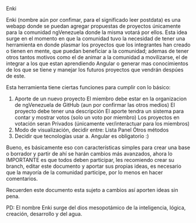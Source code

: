 Enki

Enki (nombre aún por confimar, para el significado leer postdata) es una webapp donde se puedan agregar propuestas de proyectos únicamente para la comunidad ngVenezuela donde la misma votará por ellos. Esta idea surge en el momento en que la comunidad tuvo la necesidad de tener una herramienta en donde plasmar los proyectos que los integrantes han creado o tienen en mente, que puedan beneficiar a la comunidad; ademas de tener otros tantos motivos como el de animar a la comunidad a movilizarse, el de integrar a los que estan aprendiendo Angular o generar mas conocimientos de los que se tiene y manejar los futuros proyectos que vendrán despúes de este.

Esta herramienta tiene ciertas funciones para cumplir con lo básico:

  1. Aporte de un nuevo proyecto
    El miembro debe estar en la organizacion de ngVenezuela de GitHub (aun por confirmar las otros medios)
    El proyecto debe tener una descripción
    El aporte tendra un sistema para contar y mostrar votos (solo un voto por miembro)
    Los proyectos en votación seran Privados (únicamente ver/interactuar para los miembros)
  2. Modo de visualización, decidir entre:
    Lista
    Panel
    Ótros métodos
  3. Decidir que tecnologías usar
    a. Angular es obligatorio :)

Bueno, es básicamente eso con características simples para crear una base o borrador y partir de ahí se harán cambios más avanzados, ahora lo IMPORTANTE es que todos deben participar, les recomiendo crear su branch, editar este documento y aportar sus propias ideas, es necesario que la mayoría de la comunidad participe, por lo menos en hacer comentarios.

Recuerden este documento esta sujeto a cambios así aporten ideas sin pena.

PD: El nombre Enki surge del dios mesopotámico de la inteligencia, lógica, creación, desarrollo y del agua.
